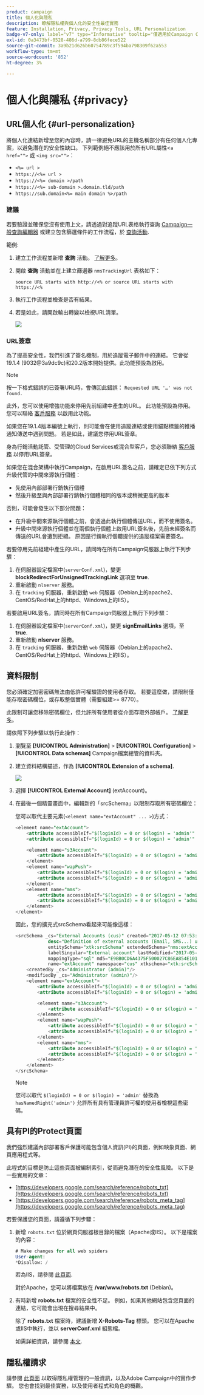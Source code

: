 ```yaml
---
product: campaign
title: 個人化與隱私
description: 瞭解隱私權與個人化的安全性最佳實務
feature: Installation, Privacy, Privacy Tools, URL Personalization
badge-v7-only: label="v7" type="Informative" tooltip="僅適用於Campaign Classic v7"
exl-id: 0a3473bf-0528-486d-a799-8db86fece522
source-git-commit: 3a9b21d626b60754789c3f594ba798309f62a553
workflow-type: tm+mt
source-wordcount: '852'
ht-degree: 3%

---
```


# 個人化與隱私 {#privacy}




## URL個人化 {#url-personalization}

將個人化連結新增至您的內容時，請一律避免URL的主機名稱部分有任何個人化專案，以避免潛在的安全性缺口。 下列範例絕不應該用於所有URL屬性&lt;`a href="">` 或 `<img src="">`：

* `<%= url >`
* `https://<%= url >`
* `https://<%= domain >/path`
* `https://<%= sub-domain >.domain.tld/path`
* `https://sub.domain<%= main domain %>/path`

### 建議

若要驗證並確保您沒有使用上文，請透過對追蹤URL表格執行查詢 [Campaign一般查詢編輯器](../../platform/using/steps-to-create-a-query.md) 或建立包含篩選條件的工作流程，於 [查詢活動](../../workflow/using/query.md).

範例:

1. 建立工作流程並新增 **查詢** 活動。 [了解更多](../../workflow/using/query.md)。

1. 開啟 **查詢** 活動並在上建立篩選器 `nmsTrackingUrl` 表格如下：

   `source URL starts with http://<% or source URL starts with https://<%`

1. 執行工作流程並檢查是否有結果。

1. 若是如此，請開啟輸出轉變以檢視URL清單。

   ![](assets/privacy-query-dynamic-url.png)


### URL簽章

為了提高安全性，我們引進了簽名機制，用於追蹤電子郵件中的連結。 它會從19.1.4 (9032@3a9dc9c)和20.2版本開始提供。此功能預設為啟用。

>[!NOTE]
>
>按一下格式錯誤的已簽署URL時，會傳回此錯誤： `Requested URL '…' was not found.`

此外，您可以使用增強功能來停用先前組建中產生的URL。 此功能預設為停用。 您可以聯絡 [客戶服務](https://helpx.adobe.com/tw/enterprise/admin-guide.html/enterprise/using/support-for-experience-cloud.ug.html) 以啟用此功能。

如果您在19.1.4版本編號上執行，則可能會在使用追蹤連結或使用錨點標籤的推播通知傳送中遇到問題。 若是如此，建議您停用URL簽章。

身為行銷活動託管、受管理的Cloud Services或混合型客戶，您必須聯絡 [客戶服務](https://helpx.adobe.com/tw/enterprise/using/support-for-experience-cloud.html) 以停用URL簽章。

如果您在混合架構中執行Campaign，在啟用URL簽名之前，請確定已依下列方式升級代管的中間來源執行個體：

* 先使用內部部署行銷執行個體
* 然後升級至與內部部署行銷執行個體相同的版本或稍微更高的版本

否則，可能會發生以下部分問題：

* 在升級中間來源執行個體之前，會透過此執行個體傳送URL，而不使用簽名。
* 升級中間來源執行個體並在兩個執行個體上啟用URL簽名後，先前未經簽名而傳送的URL會遭到拒絕。 原因是行銷執行個體提供的追蹤檔案需要簽名。

若要停用先前組建中產生的URL，請同時在所有Campaign伺服器上執行下列步驟：

1. 在伺服器設定檔案中(`serverConf.xml`)，變更 **blockRedirectForUnsignedTrackingLink** 選項至 **true**.
1. 重新啟動 `nlserver` 服務。
1. 在 `tracking` 伺服器，重新啟動 `web` 伺服器（Debian上的apache2、CentOS/RedHat上的httpd、Windows上的IIS）。

若要啟用URL簽名，請同時在所有Campaign伺服器上執行下列步驟：

1. 在伺服器設定檔案中(`serverConf.xml`)，變更 **signEmailLinks** 選項，至 **true**.
1. 重新啟動 **nlserver** 服務。
1. 在 `tracking` 伺服器，重新啟動 `web` 伺服器（Debian上的apache2、CentOS/RedHat上的httpd、Windows上的IIS）。

## 資料限制

您必須確定加密密碼無法由低許可權驗證的使用者存取。 若要這麼做，請限制僅能存取密碼欄位，或存取整個實體（需要組建>= 8770）。

此限制可讓您移除密碼欄位，但允許所有使用者從介面存取外部帳戶。 [了解更多](../../configuration/using/restricting-pii-view.md)。

請依照下列步驟以執行此操作：

1. 瀏覽至 **[!UICONTROL Administration]** > **[!UICONTROL Configuration]** > **[!UICONTROL Data schemas]** Campaign檔案總管的資料夾。

1. 建立資料結構描述，作為 **[!UICONTROL Extension of a schema]**.

   ![](assets/privacy-data-restriction.png)

1. 選擇 **[!UICONTROL External Account]** (extAccount)。

1. 在最後一個精靈畫面中，編輯新的「srcSchema」以限制存取所有密碼欄位：

   您可以取代主要元素(`<element name="extAccount" ... >`)方式：

   ```sql
   <element name="extAccount">
       <attribute accessibleIf="$(loginId) = 0 or $(login) = 'admin'" name="password"/>
       <attribute accessibleIf="$(loginId) = 0 or $(login) = 'admin'" name="clientSecret"/>
   
       <element name="s3Account">
           <attribute accessibleIf="$(loginId) = 0 or $(login) = 'admin'" name="awsSecret"/>
       </element>
       <element name="wapPush">
           <attribute accessibleIf="$(loginId) = 0 or $(login) = 'admin'" name="password"/>
           <attribute accessibleIf="$(loginId) = 0 or $(login) = 'admin'" name="clientSecret"/>
       </element>
       <element name="mms">
           <attribute accessibleIf="$(loginId) = 0 or $(login) = 'admin'" name="password"/>
           <attribute accessibleIf="$(loginId) = 0 or $(login) = 'admin'" name="clientSecret"/>
       </element>
   </element>
   ```

   因此，您的擴充式srcSchema看起來可能像這樣：

   ```sql
   <srcSchema _cs="External Accounts (cus)" created="2017-05-12 07:53:49.691Z" createdBy-id="0"
               desc="Definition of external accounts (Email, SMS...) used by the modules"
               entitySchema="xtk:srcSchema" extendedSchema="nms:extAccount" img="" label="External Accounts"
               labelSingular="External account" lastModified="2017-05-12 08:33:49.365Z"
               mappingType="sql" md5="E9BB0CD6A4375F500027C86EA854E101" modifiedBy-id="0"
               name="extAccount" namespace="cus" xtkschema="xtk:srcSchema">
       <createdBy _cs="Administrator (admin)"/>
       <modifiedBy _cs="Administrator (admin)"/>
       <element name="extAccount">
           <attribute accessibleIf="$(loginId) = 0 or $(login) = 'admin'" name="password"/>
           <attribute accessibleIf="$(loginId) = 0 or $(login) = 'admin'" name="clientSecret"/>
   
           <element name="s3Account">
               <attribute accessibleIf="$(loginId) = 0 or $(login) = 'admin'" name="awsSecret"/>
           </element>
           <element name="wapPush">
               <attribute accessibleIf="$(loginId) = 0 or $(login) = 'admin'" name="password"/>
               <attribute accessibleIf="$(loginId) = 0 or $(login) = 'admin'" name="clientSecret"/>
           </element>
           <element name="mms">
               <attribute accessibleIf="$(loginId) = 0 or $(login) = 'admin'" name="password"/>
               <attribute accessibleIf="$(loginId) = 0 or $(login) = 'admin'" name="clientSecret"/>
           </element>
       </element>
   </srcSchema>    
   ```

   >[!NOTE]
   >
   >您可以取代 `$(loginId) = 0 or $(login) = 'admin'` 替換為 `hasNamedRight('admin')` 允許所有具有管理員許可權的使用者檢視這些密碼。

## 具有PI的Protect頁面

我們強烈建議內部部署客戶保護可能包含個人資訊(PI)的頁面，例如映象頁面、網頁應用程式等。

此程式的目標是防止這些頁面被編制索引，從而避免潛在的安全性風險。 以下是一些實用的文章：

* [https://developers.google.com/search/reference/robots_txt](https://developers.google.com/search/reference/robots_txt)
* [https://developers.google.com/search/reference/robots_meta_tag](https://developers.google.com/search/reference/robots_meta_tag)

若要保護您的頁面，請遵循下列步驟：

1. 新增 `robots.txt` 位於網頁伺服器根目錄的檔案（Apache或IIS）。 以下是檔案的內容：

   ```sql
   # Make changes for all web spiders
   User-agent:
   *Disallow: /
   ```

   若為IIS，請參閱 [此頁面](https://docs.microsoft.com/en-us/iis/extensions/iis-search-engine-optimization-toolkit/managing-robotstxt-and-sitemap-files).

   對於Apache，您可以將檔案放在 **/var/www/robots.txt** (Debian)。

1. 有時新增 **robots.txt** 檔案的安全性不足。 例如，如果其他網站包含您頁面的連結，它可能會出現在搜尋結果中。

   除了 **robots.txt** 檔案時，建議新增 **X-Robots-Tag** 標頭。 您可以在Apache或IIS中執行，並以 **serverConf.xml** 組態檔。

   如需詳細資訊，請參閱 [本文](https://developers.google.com/search/reference/robots_meta_tag).


## 隱私權請求

請參閱 [此頁面](../../platform/using/privacy-management.md) 以取得隱私權管理的一般資訊，以及Adobe Campaign中的實作步驟。 您也會找到最佳實務，以及使用者程式和角色的概觀。
